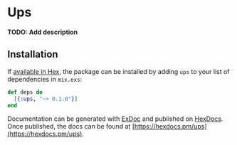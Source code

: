 # Ups

**TODO: Add description**

## Installation

If [available in Hex](https://hex.pm/docs/publish), the package can be installed
by adding `ups` to your list of dependencies in `mix.exs`:

```elixir
def deps do
  [{:ups, "~> 0.1.0"}]
end
```

Documentation can be generated with [ExDoc](https://github.com/elixir-lang/ex_doc)
and published on [HexDocs](https://hexdocs.pm). Once published, the docs can
be found at [https://hexdocs.pm/ups](https://hexdocs.pm/ups).

